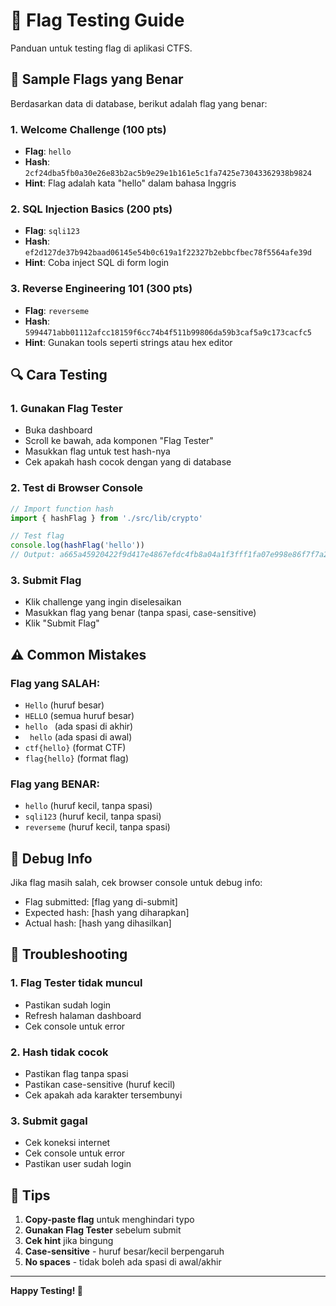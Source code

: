 # 🧪 Flag Testing Guide

Panduan untuk testing flag di aplikasi CTFS.

## 🎯 Sample Flags yang Benar

Berdasarkan data di database, berikut adalah flag yang benar:

### 1. Welcome Challenge (100 pts)
- **Flag**: `hello`
- **Hash**: `2cf24dba5fb0a30e26e83b2ac5b9e29e1b161e5c1fa7425e73043362938b9824`
- **Hint**: Flag adalah kata "hello" dalam bahasa Inggris

### 2. SQL Injection Basics (200 pts)
- **Flag**: `sqli123`
- **Hash**: `ef2d127de37b942baad06145e54b0c619a1f22327b2ebbcfbec78f5564afe39d`
- **Hint**: Coba inject SQL di form login

### 3. Reverse Engineering 101 (300 pts)
- **Flag**: `reverseme`
- **Hash**: `5994471abb01112afcc18159f6cc74b4f511b99806da59b3caf5a9c173cacfc5`
- **Hint**: Gunakan tools seperti strings atau hex editor

## 🔍 Cara Testing

### 1. Gunakan Flag Tester
- Buka dashboard
- Scroll ke bawah, ada komponen "Flag Tester"
- Masukkan flag untuk test hash-nya
- Cek apakah hash cocok dengan yang di database

### 2. Test di Browser Console
```javascript
// Import function hash
import { hashFlag } from './src/lib/crypto'

// Test flag
console.log(hashFlag('hello'))
// Output: a665a45920422f9d417e4867efdc4fb8a04a1f3fff1fa07e998e86f7f7a27ae3
```

### 3. Submit Flag
- Klik challenge yang ingin diselesaikan
- Masukkan flag yang benar (tanpa spasi, case-sensitive)
- Klik "Submit Flag"

## ⚠️ Common Mistakes

### Flag yang SALAH:
- `Hello` (huruf besar)
- `HELLO` (semua huruf besar)
- `hello ` (ada spasi di akhir)
- ` hello` (ada spasi di awal)
- `ctf{hello}` (format CTF)
- `flag{hello}` (format flag)

### Flag yang BENAR:
- `hello` (huruf kecil, tanpa spasi)
- `sqli123` (huruf kecil, tanpa spasi)
- `reverseme` (huruf kecil, tanpa spasi)

## 🐛 Debug Info

Jika flag masih salah, cek browser console untuk debug info:
- Flag submitted: [flag yang di-submit]
- Expected hash: [hash yang diharapkan]
- Actual hash: [hash yang dihasilkan]

## 🔧 Troubleshooting

### 1. Flag Tester tidak muncul
- Pastikan sudah login
- Refresh halaman dashboard
- Cek console untuk error

### 2. Hash tidak cocok
- Pastikan flag tanpa spasi
- Pastikan case-sensitive (huruf kecil)
- Cek apakah ada karakter tersembunyi

### 3. Submit gagal
- Cek koneksi internet
- Cek console untuk error
- Pastikan user sudah login

## 📝 Tips

1. **Copy-paste flag** untuk menghindari typo
2. **Gunakan Flag Tester** sebelum submit
3. **Cek hint** jika bingung
4. **Case-sensitive** - huruf besar/kecil berpengaruh
5. **No spaces** - tidak boleh ada spasi di awal/akhir

---

**Happy Testing! 🎉**
